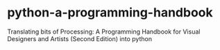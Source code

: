 # python-a-programming-handbook
Translating bits of Processing: A Programming Handbook for Visual Designers and Artists (Second Edition) into python
